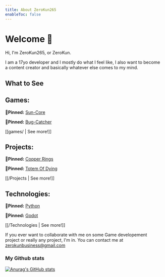 ```yaml
---
title: About ZeroKun265
enableToc: false
---
```

# Welcome 👋
Hi, I'm ZeroKun265, or ZeroKun.

I am a 17yo developer and I mostly do what I feel like, I also want to become a content creator and basically whatever else comes to my mind.

## What to See

## Games:
📌**Pinned:** [Sun-Core](games/Sun-Core.md)

📌**Pinned:** [Bug-Catcher](games/Bug-Catcher.md)

[[games/ | See more!]]

## Projects:
📌**Pinned:** [Copper Rings](https://github.com/ZeroKun265/CopperRings)

📌**Pinned:** [Totem Of Dying](https://github.com/ZeroKun265/Totem_of_dying)

[[/Projects | See more!]]

## Technologies:
📌**Pinned:** [Python](http://www.python.org/)

📌**Pinned:** [Godot](http://www.godotengine.org/)

[[/Technologies | See more!]]


If you ever want to collaborate with me on some Game developement project or really any project, I'm in.
You can contact me at zerokunbusiness@gmail.com  
  
### My Github stats
  [![Anurag's GitHub stats](https://github-readme-stats.vercel.app/api?username=ZeroKun265&show_icons=true&theme=synthwave)](https://github.com/ZeroKun265)

